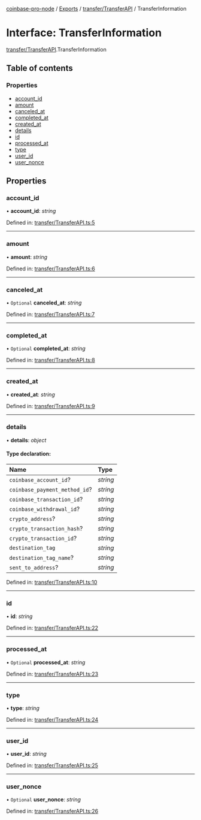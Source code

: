 [coinbase-pro-node](../README.md) / [Exports](../modules.md) / [transfer/TransferAPI](../modules/transfer_transferapi.md) / TransferInformation

# Interface: TransferInformation

[transfer/TransferAPI](../modules/transfer_transferapi.md).TransferInformation

## Table of contents

### Properties

- [account\_id](transfer_transferapi.transferinformation.md#account_id)
- [amount](transfer_transferapi.transferinformation.md#amount)
- [canceled\_at](transfer_transferapi.transferinformation.md#canceled_at)
- [completed\_at](transfer_transferapi.transferinformation.md#completed_at)
- [created\_at](transfer_transferapi.transferinformation.md#created_at)
- [details](transfer_transferapi.transferinformation.md#details)
- [id](transfer_transferapi.transferinformation.md#id)
- [processed\_at](transfer_transferapi.transferinformation.md#processed_at)
- [type](transfer_transferapi.transferinformation.md#type)
- [user\_id](transfer_transferapi.transferinformation.md#user_id)
- [user\_nonce](transfer_transferapi.transferinformation.md#user_nonce)

## Properties

### account\_id

• **account\_id**: *string*

Defined in: [transfer/TransferAPI.ts:5](https://github.com/bennycode/coinbase-pro-node/blob/c3d8f7c/src/transfer/TransferAPI.ts#L5)

___

### amount

• **amount**: *string*

Defined in: [transfer/TransferAPI.ts:6](https://github.com/bennycode/coinbase-pro-node/blob/c3d8f7c/src/transfer/TransferAPI.ts#L6)

___

### canceled\_at

• `Optional` **canceled\_at**: *string*

Defined in: [transfer/TransferAPI.ts:7](https://github.com/bennycode/coinbase-pro-node/blob/c3d8f7c/src/transfer/TransferAPI.ts#L7)

___

### completed\_at

• `Optional` **completed\_at**: *string*

Defined in: [transfer/TransferAPI.ts:8](https://github.com/bennycode/coinbase-pro-node/blob/c3d8f7c/src/transfer/TransferAPI.ts#L8)

___

### created\_at

• **created\_at**: *string*

Defined in: [transfer/TransferAPI.ts:9](https://github.com/bennycode/coinbase-pro-node/blob/c3d8f7c/src/transfer/TransferAPI.ts#L9)

___

### details

• **details**: *object*

#### Type declaration:

Name | Type |
:------ | :------ |
`coinbase_account_id`? | *string* |
`coinbase_payment_method_id`? | *string* |
`coinbase_transaction_id`? | *string* |
`coinbase_withdrawal_id`? | *string* |
`crypto_address`? | *string* |
`crypto_transaction_hash`? | *string* |
`crypto_transaction_id`? | *string* |
`destination_tag` | *string* |
`destination_tag_name`? | *string* |
`sent_to_address`? | *string* |

Defined in: [transfer/TransferAPI.ts:10](https://github.com/bennycode/coinbase-pro-node/blob/c3d8f7c/src/transfer/TransferAPI.ts#L10)

___

### id

• **id**: *string*

Defined in: [transfer/TransferAPI.ts:22](https://github.com/bennycode/coinbase-pro-node/blob/c3d8f7c/src/transfer/TransferAPI.ts#L22)

___

### processed\_at

• `Optional` **processed\_at**: *string*

Defined in: [transfer/TransferAPI.ts:23](https://github.com/bennycode/coinbase-pro-node/blob/c3d8f7c/src/transfer/TransferAPI.ts#L23)

___

### type

• **type**: *string*

Defined in: [transfer/TransferAPI.ts:24](https://github.com/bennycode/coinbase-pro-node/blob/c3d8f7c/src/transfer/TransferAPI.ts#L24)

___

### user\_id

• **user\_id**: *string*

Defined in: [transfer/TransferAPI.ts:25](https://github.com/bennycode/coinbase-pro-node/blob/c3d8f7c/src/transfer/TransferAPI.ts#L25)

___

### user\_nonce

• `Optional` **user\_nonce**: *string*

Defined in: [transfer/TransferAPI.ts:26](https://github.com/bennycode/coinbase-pro-node/blob/c3d8f7c/src/transfer/TransferAPI.ts#L26)
